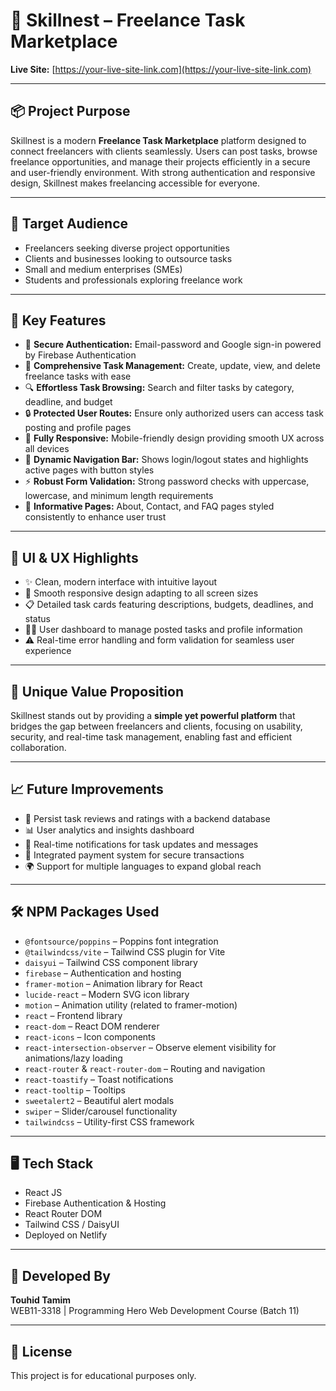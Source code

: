 # 🚀 Skillnest – Freelance Task Marketplace

**Live Site:** [https://your-live-site-link.com](https://your-live-site-link.com)

---

## 📦 Project Purpose

Skillnest is a modern **Freelance Task Marketplace** platform designed to connect freelancers with clients seamlessly. Users can post tasks, browse freelance opportunities, and manage their projects efficiently in a secure and user-friendly environment. With strong authentication and responsive design, Skillnest makes freelancing accessible for everyone.

---

## 🎯 Target Audience

- Freelancers seeking diverse project opportunities
- Clients and businesses looking to outsource tasks
- Small and medium enterprises (SMEs)
- Students and professionals exploring freelance work

---

## 🚀 Key Features

- 🔐 **Secure Authentication:** Email-password and Google sign-in powered by Firebase Authentication
- 📝 **Comprehensive Task Management:** Create, update, view, and delete freelance tasks with ease
- 🔍 **Effortless Task Browsing:** Search and filter tasks by category, deadline, and budget
- 🔒 **Protected User Routes:** Ensure only authorized users can access task posting and profile pages
- 📱 **Fully Responsive:** Mobile-friendly design providing smooth UX across all devices
- 🌟 **Dynamic Navigation Bar:** Shows login/logout states and highlights active pages with button styles
- ⚡ **Robust Form Validation:** Strong password checks with uppercase, lowercase, and minimum length requirements
- 📂 **Informative Pages:** About, Contact, and FAQ pages styled consistently to enhance user trust

---

## 📸 UI & UX Highlights

- ✨ Clean, modern interface with intuitive layout
- 🔄 Smooth responsive design adapting to all screen sizes
- 📋 Detailed task cards featuring descriptions, budgets, deadlines, and status
- 🧑‍💻 User dashboard to manage posted tasks and profile information
- ⚠️ Real-time error handling and form validation for seamless user experience

---

## 🧠 Unique Value Proposition

Skillnest stands out by providing a **simple yet powerful platform** that bridges the gap between freelancers and clients, focusing on usability, security, and real-time task management, enabling fast and efficient collaboration.

---

## 📈 Future Improvements

- 💾 Persist task reviews and ratings with a backend database
- 📊 User analytics and insights dashboard
- 🔔 Real-time notifications for task updates and messages
- 🛒 Integrated payment system for secure transactions
- 🌍 Support for multiple languages to expand global reach

---

## 🛠️ NPM Packages Used

- `@fontsource/poppins` – Poppins font integration
- `@tailwindcss/vite` – Tailwind CSS plugin for Vite
- `daisyui` – Tailwind CSS component library
- `firebase` – Authentication and hosting
- `framer-motion` – Animation library for React
- `lucide-react` – Modern SVG icon library
- `motion` – Animation utility (related to framer-motion)
- `react` – Frontend library
- `react-dom` – React DOM renderer
- `react-icons` – Icon components
- `react-intersection-observer` – Observe element visibility for animations/lazy loading
- `react-router` & `react-router-dom` – Routing and navigation
- `react-toastify` – Toast notifications
- `react-tooltip` – Tooltips
- `sweetalert2` – Beautiful alert modals
- `swiper` – Slider/carousel functionality
- `tailwindcss` – Utility-first CSS framework

---

## 🖥️ Tech Stack

- React JS
- Firebase Authentication & Hosting
- React Router DOM
- Tailwind CSS / DaisyUI
- Deployed on Netlify

---

## 👤 Developed By

**Touhid Tamim**  
WEB11-3318 | Programming Hero Web Development Course (Batch 11)

---

## 📝 License

This project is for educational purposes only.
